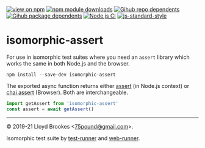[![view on npm](https://badgen.net/npm/v/isomorphic-assert)](https://www.npmjs.org/package/isomorphic-assert)
[![npm module downloads](https://badgen.net/npm/dt/isomorphic-assert)](https://www.npmjs.org/package/isomorphic-assert)
[![Gihub repo dependents](https://badgen.net/github/dependents-repo/test-runner-js/isomorphic-assert)](https://github.com/test-runner-js/isomorphic-assert/network/dependents?dependent_type=REPOSITORY)
[![Gihub package dependents](https://badgen.net/github/dependents-pkg/test-runner-js/isomorphic-assert)](https://github.com/test-runner-js/isomorphic-assert/network/dependents?dependent_type=PACKAGE)
[![Node.js CI](https://github.com/test-runner-js/isomorphic-assert/actions/workflows/node.js.yml/badge.svg)](https://github.com/test-runner-js/isomorphic-assert/actions/workflows/node.js.yml)
[![js-standard-style](https://img.shields.io/badge/code%20style-standard-brightgreen.svg)](https://github.com/feross/standard)

# isomorphic-assert

For use in isomorphic test suites where you need an `assert` library which works the same in both Node.js and the browser.

```
npm install --save-dev isomorphic-assert
```

The exported async function returns either [assert](https://nodejs.org/api/assert.html) (in Node.js context) or [chai assert](https://www.chaijs.com/api/assert/) (Browser). Both are interchangeable.


```js
import getAssert from 'isomorphic-assert'
const assert = await getAssert()
```

* * *

&copy; 2019-21 Lloyd Brookes \<75pound@gmail.com\>.

Isomorphic test suite by [test-runner](https://github.com/test-runner-js/test-runner) and [web-runner](https://github.com/test-runner-js/web-runner).
